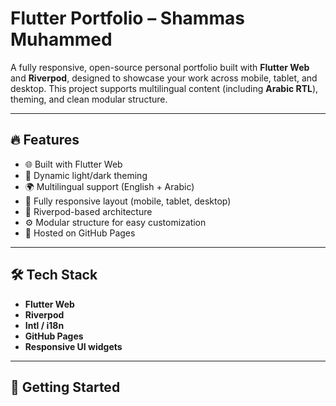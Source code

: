 
# Flutter Portfolio – Shammas Muhammed

A fully responsive, open-source personal portfolio built with **Flutter Web** and **Riverpod**, designed to showcase your work across mobile, tablet, and desktop. This project supports multilingual content (including **Arabic RTL**), theming, and clean modular structure.

---

## 🔥 Features

- 🌐 Built with Flutter Web
- 🎨 Dynamic light/dark theming
- 🌍 Multilingual support (English + Arabic)
- 📱 Fully responsive layout (mobile, tablet, desktop)
- 🧩 Riverpod-based architecture
- ⚙️ Modular structure for easy customization
- 🚀 Hosted on GitHub Pages

---


## 🛠 Tech Stack

- **Flutter Web**
- **Riverpod**
- **Intl / i18n**
- **GitHub Pages**
- **Responsive UI widgets**

---

## 🚀 Getting Started


